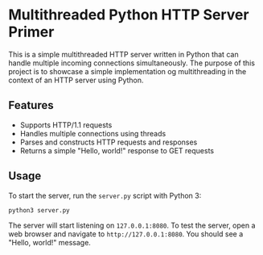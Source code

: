 # Multithreaded Python HTTP Server Primer

This is a simple multithreaded HTTP server written in Python that can handle multiple incoming connections simultaneously. The purpose of this project is to showcase a simple implementation og multithreading in the context of an HTTP server using Python.

## Features

- Supports HTTP/1.1 requests
- Handles multiple connections using threads
- Parses and constructs HTTP requests and responses
- Returns a simple "Hello, world!" response to GET requests

## Usage

To start the server, run the `server.py` script with Python 3:

```python3 server.py```

The server will start listening on `127.0.0.1:8080`. To test the server, open a web browser and navigate to `http://127.0.0.1:8080`. You should see a "Hello, world!" message.